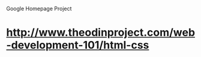 Google Homepage Project

http://www.theodinproject.com/web-development-101/html-css
===============
